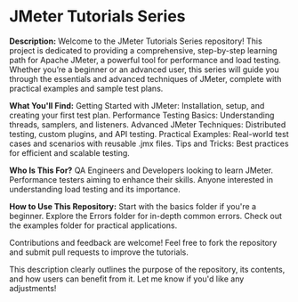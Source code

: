 # JMeter Tutorials Series

**Description:** Welcome to the JMeter Tutorials Series repository! This project is dedicated to providing a comprehensive, step-by-step learning path for Apache JMeter, a powerful tool for performance and load testing. Whether you’re a beginner or an advanced user, this series will guide you through the essentials and advanced techniques of JMeter, complete with practical examples and sample test plans.

**What You'll Find:**
Getting Started with JMeter: Installation, setup, and creating your first test plan. Performance Testing Basics: Understanding threads, samplers, and listeners. Advanced JMeter Techniques: Distributed testing, custom plugins, and API testing. Practical Examples: Real-world test cases and scenarios with reusable .jmx files. Tips and Tricks: Best practices for efficient and scalable testing.

**Who Is This For?**
QA Engineers and Developers looking to learn JMeter. Performance testers aiming to enhance their skills. Anyone interested in understanding load testing and its importance.

**How to Use This Repository:**
Start with the basics folder if you're a beginner. Explore the Errors folder for in-depth common errors. Check out the examples folder for practical applications.

Contributions and feedback are welcome! Feel free to fork the repository and submit pull requests to improve the tutorials.

This description clearly outlines the purpose of the repository, its contents, and how users can benefit from it. Let me know if you'd like any adjustments!

